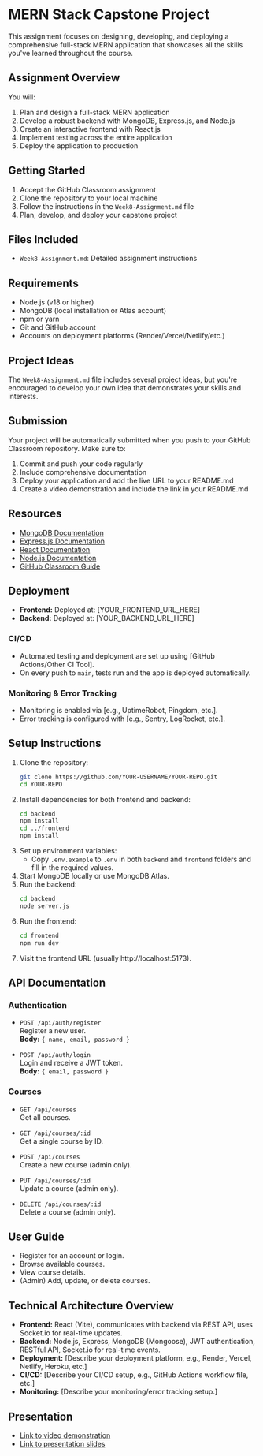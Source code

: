 # MERN Stack Capstone Project

This assignment focuses on designing, developing, and deploying a comprehensive full-stack MERN application that showcases all the skills you've learned throughout the course.

## Assignment Overview

You will:
1. Plan and design a full-stack MERN application
2. Develop a robust backend with MongoDB, Express.js, and Node.js
3. Create an interactive frontend with React.js
4. Implement testing across the entire application
5. Deploy the application to production

## Getting Started

1. Accept the GitHub Classroom assignment
2. Clone the repository to your local machine
3. Follow the instructions in the `Week8-Assignment.md` file
4. Plan, develop, and deploy your capstone project

## Files Included

- `Week8-Assignment.md`: Detailed assignment instructions

## Requirements

- Node.js (v18 or higher)
- MongoDB (local installation or Atlas account)
- npm or yarn
- Git and GitHub account
- Accounts on deployment platforms (Render/Vercel/Netlify/etc.)

## Project Ideas

The `Week8-Assignment.md` file includes several project ideas, but you're encouraged to develop your own idea that demonstrates your skills and interests.

## Submission

Your project will be automatically submitted when you push to your GitHub Classroom repository. Make sure to:

1. Commit and push your code regularly
2. Include comprehensive documentation
3. Deploy your application and add the live URL to your README.md
4. Create a video demonstration and include the link in your README.md

## Resources

- [MongoDB Documentation](https://docs.mongodb.com/)
- [Express.js Documentation](https://expressjs.com/)
- [React Documentation](https://react.dev/)
- [Node.js Documentation](https://nodejs.org/en/docs/)
- [GitHub Classroom Guide](https://docs.github.com/en/education/manage-coursework-with-github-classroom)

## Deployment

- **Frontend:** Deployed at: [YOUR_FRONTEND_URL_HERE]
- **Backend:** Deployed at: [YOUR_BACKEND_URL_HERE]

### CI/CD

- Automated testing and deployment are set up using [GitHub Actions/Other CI Tool].
- On every push to `main`, tests run and the app is deployed automatically.

### Monitoring & Error Tracking

- Monitoring is enabled via [e.g., UptimeRobot, Pingdom, etc.].
- Error tracking is configured with [e.g., Sentry, LogRocket, etc.].

## Setup Instructions

1. Clone the repository:
   ```bash
   git clone https://github.com/YOUR-USERNAME/YOUR-REPO.git
   cd YOUR-REPO
   ```
2. Install dependencies for both frontend and backend:
   ```bash
   cd backend
   npm install
   cd ../frontend
   npm install
   ```
3. Set up environment variables:
   - Copy `.env.example` to `.env` in both `backend` and `frontend` folders and fill in the required values.
4. Start MongoDB locally or use MongoDB Atlas.
5. Run the backend:
   ```bash
   cd backend
   node server.js
   ```
6. Run the frontend:
   ```bash
   cd frontend
   npm run dev
   ```
7. Visit the frontend URL (usually http://localhost:5173).

## API Documentation

### Authentication

- `POST /api/auth/register`  
  Register a new user.  
  **Body:** `{ name, email, password }`

- `POST /api/auth/login`  
  Login and receive a JWT token.  
  **Body:** `{ email, password }`

### Courses

- `GET /api/courses`  
  Get all courses.

- `GET /api/courses/:id`  
  Get a single course by ID.

- `POST /api/courses`  
  Create a new course (admin only).

- `PUT /api/courses/:id`  
  Update a course (admin only).

- `DELETE /api/courses/:id`  
  Delete a course (admin only).

## User Guide

- Register for an account or login.
- Browse available courses.
- View course details.
- (Admin) Add, update, or delete courses.

## Technical Architecture Overview

- **Frontend:** React (Vite), communicates with backend via REST API, uses Socket.io for real-time updates.
- **Backend:** Node.js, Express, MongoDB (Mongoose), JWT authentication, RESTful API, Socket.io for real-time events.
- **Deployment:** [Describe your deployment platform, e.g., Render, Vercel, Netlify, Heroku, etc.]
- **CI/CD:** [Describe your CI/CD setup, e.g., GitHub Actions workflow file, etc.]
- **Monitoring:** [Describe your monitoring/error tracking setup.]

## Presentation

- [Link to video demonstration](YOUR_VIDEO_LINK_HERE)
- [Link to presentation slides](YOUR_SLIDES_LINK_HERE)